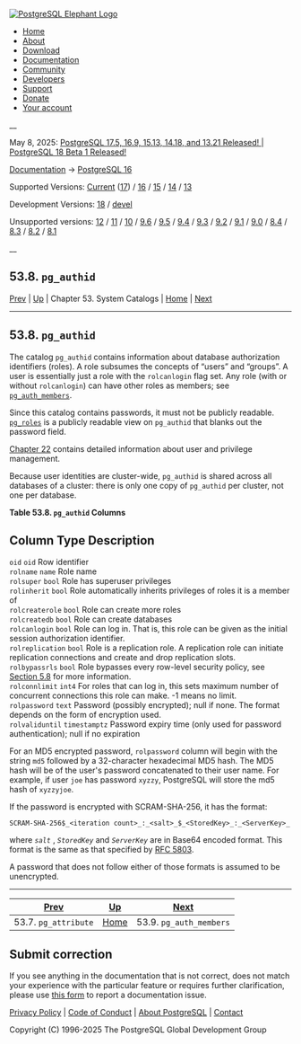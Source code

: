[ ![PostgreSQL Elephant Logo](/media/img/about/press/elephant.png) ](/)

  * [Home](/ "Home")
  * [About](/about/ "About")
  * [Download](/download/ "Download")
  * [Documentation](/docs/ "Documentation")
  * [Community](/community/ "Community")
  * [Developers](/developer/ "Developers")
  * [Support](/support/ "Support")
  * [Donate](/about/donate/ "Donate")
  * [Your account](/account/ "Your account")

__

May 8, 2025: [ PostgreSQL 17.5, 16.9, 15.13, 14.18, and 13.21 Released! ](/about/news/postgresql-175-169-1513-1418-and-1321-released-3072/) | [ PostgreSQL 18 Beta 1 Released! ](/about/news/postgresql-18-beta-1-released-3070/)

[Documentation](/docs/ "Documentation") -> [PostgreSQL
16](/docs/16/index.html)

Supported Versions: [Current](/docs/current/catalog-pg-authid.html "PostgreSQL
17 - 53.8. pg_authid") ([17](/docs/17/catalog-pg-authid.html "PostgreSQL 17 -
53.8. pg_authid")) / [16](/docs/16/catalog-pg-authid.html "PostgreSQL 16 -
53.8. pg_authid") / [15](/docs/15/catalog-pg-authid.html "PostgreSQL 15 -
53.8. pg_authid") / [14](/docs/14/catalog-pg-authid.html "PostgreSQL 14 -
53.8. pg_authid") / [13](/docs/13/catalog-pg-authid.html "PostgreSQL 13 -
53.8. pg_authid")

Development Versions: [18](/docs/18/catalog-pg-authid.html "PostgreSQL 18 -
53.8. pg_authid") / [devel](/docs/devel/catalog-pg-authid.html "PostgreSQL
devel - 53.8. pg_authid")

Unsupported versions: [12](/docs/12/catalog-pg-authid.html "PostgreSQL 12 -
53.8. pg_authid") / [11](/docs/11/catalog-pg-authid.html "PostgreSQL 11 -
53.8. pg_authid") / [10](/docs/10/catalog-pg-authid.html "PostgreSQL 10 -
53.8. pg_authid") / [9.6](/docs/9.6/catalog-pg-authid.html "PostgreSQL 9.6 -
53.8. pg_authid") / [9.5](/docs/9.5/catalog-pg-authid.html "PostgreSQL 9.5 -
53.8. pg_authid") / [9.4](/docs/9.4/catalog-pg-authid.html "PostgreSQL 9.4 -
53.8. pg_authid") / [9.3](/docs/9.3/catalog-pg-authid.html "PostgreSQL 9.3 -
53.8. pg_authid") / [9.2](/docs/9.2/catalog-pg-authid.html "PostgreSQL 9.2 -
53.8. pg_authid") / [9.1](/docs/9.1/catalog-pg-authid.html "PostgreSQL 9.1 -
53.8. pg_authid") / [9.0](/docs/9.0/catalog-pg-authid.html "PostgreSQL 9.0 -
53.8. pg_authid") / [8.4](/docs/8.4/catalog-pg-authid.html "PostgreSQL 8.4 -
53.8. pg_authid") / [8.3](/docs/8.3/catalog-pg-authid.html "PostgreSQL 8.3 -
53.8. pg_authid") / [8.2](/docs/8.2/catalog-pg-authid.html "PostgreSQL 8.2 -
53.8. pg_authid") / [8.1](/docs/8.1/catalog-pg-authid.html "PostgreSQL 8.1 -
53.8. pg_authid")

__

53.8. `pg_authid`  
---  
[Prev](catalog-pg-attribute.html "53.7. pg_attribute")  | [Up](catalogs.html "Chapter 53. System Catalogs") | Chapter 53. System Catalogs | [Home](index.html "PostgreSQL 16.9 Documentation") |  [Next](catalog-pg-auth-members.html "53.9. pg_auth_members")  
  
* * *

## 53.8. `pg_authid` #

The catalog `pg_authid` contains information about database authorization
identifiers (roles). A role subsumes the concepts of “users” and “groups”. A
user is essentially just a role with the `rolcanlogin` flag set. Any role
(with or without `rolcanlogin`) can have other roles as members; see
[`pg_auth_members`](catalog-pg-auth-members.html "53.9. pg_auth_members").

Since this catalog contains passwords, it must not be publicly readable.
[`pg_roles`](view-pg-roles.html "54.20. pg_roles") is a publicly readable view
on `pg_authid` that blanks out the password field.

[Chapter 22](user-manag.html "Chapter 22. Database Roles") contains detailed
information about user and privilege management.

Because user identities are cluster-wide, `pg_authid` is shared across all
databases of a cluster: there is only one copy of `pg_authid` per cluster, not
one per database.

**Table  53.8. `pg_authid` Columns**

Column Type Description  
---  
`oid` `oid` Row identifier  
`rolname` `name` Role name  
`rolsuper` `bool` Role has superuser privileges  
`rolinherit` `bool` Role automatically inherits privileges of roles it is a
member of  
`rolcreaterole` `bool` Role can create more roles  
`rolcreatedb` `bool` Role can create databases  
`rolcanlogin` `bool` Role can log in. That is, this role can be given as the
initial session authorization identifier.  
`rolreplication` `bool` Role is a replication role. A replication role can
initiate replication connections and create and drop replication slots.  
`rolbypassrls` `bool` Role bypasses every row-level security policy, see
[Section 5.8](ddl-rowsecurity.html "5.8. Row Security Policies") for more
information.  
`rolconnlimit` `int4` For roles that can log in, this sets maximum number of
concurrent connections this role can make. -1 means no limit.  
`rolpassword` `text` Password (possibly encrypted); null if none. The format
depends on the form of encryption used.  
`rolvaliduntil` `timestamptz` Password expiry time (only used for password
authentication); null if no expiration  
  
  

For an MD5 encrypted password, `rolpassword` column will begin with the string
`md5` followed by a 32-character hexadecimal MD5 hash. The MD5 hash will be of
the user's password concatenated to their user name. For example, if user
`joe` has password `xyzzy`, PostgreSQL will store the md5 hash of `xyzzyjoe`.

If the password is encrypted with SCRAM-SHA-256, it has the format:

    
    
    SCRAM-SHA-256$_<iteration count>_:_<salt>_$_<StoredKey>_:_<ServerKey>_
    

where _`salt`_ , _`StoredKey`_ and _`ServerKey`_ are in Base64 encoded format.
This format is the same as that specified by [RFC
5803](https://datatracker.ietf.org/doc/html/rfc5803).

A password that does not follow either of those formats is assumed to be
unencrypted.

* * *

[Prev](catalog-pg-attribute.html "53.7. pg_attribute")  | [Up](catalogs.html "Chapter 53. System Catalogs") |  [Next](catalog-pg-auth-members.html "53.9. pg_auth_members")  
---|---|---  
53.7. `pg_attribute`  | [Home](index.html "PostgreSQL 16.9 Documentation") |  53.9. `pg_auth_members`  
  
## Submit correction

If you see anything in the documentation that is not correct, does not match
your experience with the particular feature or requires further clarification,
please use [this form](/account/comments/new/16/catalog-pg-authid.html/) to
report a documentation issue.

[Privacy Policy](/about/privacypolicy) | [Code of Conduct](/about/policies/coc/) | [About PostgreSQL](/about/) | [Contact](/about/contact/)  

Copyright (C) 1996-2025 The PostgreSQL Global Development Group

